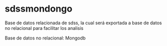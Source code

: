 # sdssmondongo
Base de datos relacionada de sdss, la cual será exportada a base de datos no relacional para facilitar los analisis 

Base de datos no relacional: Mongodb
